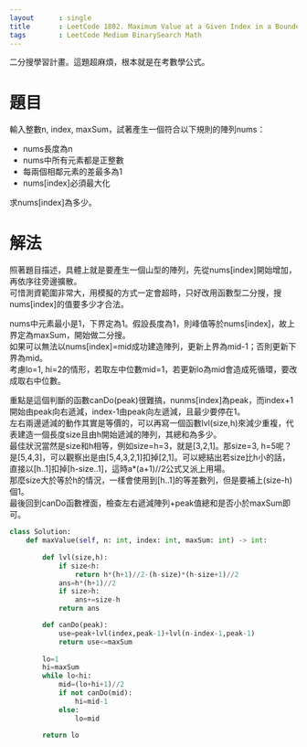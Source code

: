 ```yaml
--- 
layout      : single
title       : LeetCode 1802. Maximum Value at a Given Index in a Bounded Array
tags        : LeetCode Medium BinarySearch Math
---
```

二分搜學習計畫。這題超麻煩，根本就是在考數學公式。

# 題目
輸入整數n, index, maxSum，試著產生一個符合以下規則的陣列nums：  
- nums長度為n  
- nums中所有元素都是正整數  
- 每兩個相鄰元素的差最多為1  
- nums[index]必須最大化  

求nums[index]為多少。  

# 解法
照著題目描述，具體上就是要產生一個山型的陣列，先從nums[index]開始增加，再依序往旁邊擴散。  
可惜測資範圍非常大，用模擬的方式一定會超時，只好改用函數型二分搜，搜nums[index]的值要多少才合法。  

nums中元素最小是1，下界定為1。假設長度為1，則峰值等於nums[index]，故上界定為maxSum，開始做二分搜。  
如果可以無法以nums[index]=mid成功建造陣列，更新上界為mid-1；否則更新下界為mid。  
考慮lo=1, hi=2的情形，若取左中位數mid=1，若更新lo為mid會造成死循環，要改成取右中位數。  

重點是這個判斷的函數canDo(peak)很難搞，nunms[index]為peak，而index+1開始由peak向右遞減，index-1由peak向左遞減，且最少要停在1。  
左右兩邊遞減的動作其實是等價的，可以再寫一個函數lvl(size,h)來減少重複，代表建造一個長度size且由h開始遞減的陣列，其總和為多少。  
最佳狀況當然是size和h相等，例如size=h=3，就是[3,2,1]。那size=3, h=5呢？是[5,4,3]，可以觀察出是由[5,4,3,2,1]扣掉[2,1]。可以總結出若size比h小的話，直接以[h..1]扣掉[h-size..1]，這時a\*(a+1)//2公式又派上用場。  
那麼size大於等於h的情況，一樣會使用到[h..1]的等差數列，但是要補上(size-h)個1。  
最後回到canDo函數裡面，檢查左右遞減陣列+peak值總和是否小於maxSum即可。

```python
class Solution:
    def maxValue(self, n: int, index: int, maxSum: int) -> int:
        
        def lvl(size,h):
            if size<h:
                return h*(h+1)//2-(h-size)*(h-size+1)//2
            ans=h*(h+1)//2
            if size>h:
                ans+=size-h
            return ans

        def canDo(peak):
            use=peak+lvl(index,peak-1)+lvl(n-index-1,peak-1)
            return use<=maxSum
        
        lo=1
        hi=maxSum
        while lo<hi:
            mid=(lo+hi+1)//2
            if not canDo(mid):
                hi=mid-1
            else:
                lo=mid
                
        return lo
```
